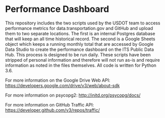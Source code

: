 # Performance Dashboard
This repository includes the two scripts used by the USDOT team to access performance metrics for data.transportation.gov and GitHub and upload them to two separate locations. The first is an internal Postgres database that will keep an all time historical record. The second is a Google Sheets object which keeps a running monthly total that are accessed by Google Data Studio to create the performance dashboard on the ITS Public Data Hub. This process is designed to be run daily. These scripts have been stripped of personal information and therefore will not run as-is and require information as noted in the files themselves. All code is written for Python 3.6. 

For more information on the Google Drive Web API: https://developers.google.com/drive/v3/web/about-sdk

For more information on psycopg2: http://initd.org/psycopg/docs/

For more information on GitHub Traffic API: https://developer.github.com/v3/repos/traffic/

